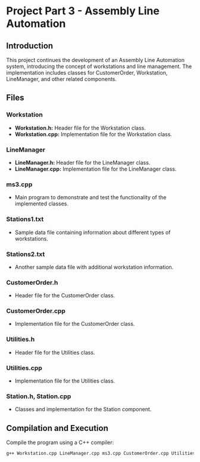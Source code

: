 # Project Part 3 - Assembly Line Automation


## Introduction

This project continues the development of an Assembly Line Automation system, introducing the concept of workstations and line management. The implementation includes classes for CustomerOrder, Workstation, LineManager, and other related components.

## Files

### Workstation

- **Workstation.h:** Header file for the Workstation class.
- **Workstation.cpp:** Implementation file for the Workstation class.

### LineManager

- **LineManager.h:** Header file for the LineManager class.
- **LineManager.cpp:** Implementation file for the LineManager class.

### ms3.cpp

- Main program to demonstrate and test the functionality of the implemented classes.

### Stations1.txt

- Sample data file containing information about different types of workstations.

### Stations2.txt

- Another sample data file with additional workstation information.

### CustomerOrder.h

- Header file for the CustomerOrder class.

### CustomerOrder.cpp

- Implementation file for the CustomerOrder class.

### Utilities.h

- Header file for the Utilities class.

### Utilities.cpp

- Implementation file for the Utilities class.

### Station.h, Station.cpp

- Classes and implementation for the Station component.

## Compilation and Execution

Compile the program using a C++ compiler:

```bash
g++ Workstation.cpp LineManager.cpp ms3.cpp CustomerOrder.cpp Utilities.cpp Station.cpp -o "AssemblyLine"
